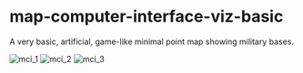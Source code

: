 # map-computer-interface-viz-basic
A very basic, artificial, game-like minimal point map showing military bases.

![mci_1](https://github.com/user-attachments/assets/eb9a98a8-dd22-477a-bbbe-91ae8ba0e964)
![mci_2](https://github.com/user-attachments/assets/bc5a3505-aeba-463e-b66c-2b56481e3f24)
![mci_3](https://github.com/user-attachments/assets/524a28ba-f7a4-4ffb-98fc-e708c80323e3)
